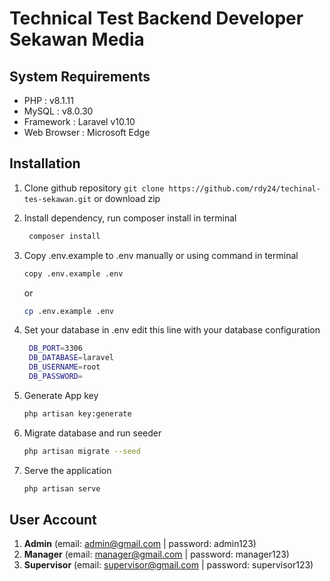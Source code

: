 # Technical Test Backend Developer Sekawan Media

## System Requirements

- PHP : v8.1.11
- MySQL : v8.0.30
- Framework : Laravel v10.10
- Web Browser : Microsoft Edge


## Installation
1. Clone github repository `git clone https://github.com/rdy24/techinal-tes-sekawan.git` or download zip
2. Install dependency, run composer install in terminal
   ```bash
    composer install
    ```
3. Copy .env.example to .env manually or using command in terminal
    ```bash
    copy .env.example .env
    ```
    or
    ```bash
    cp .env.example .env
    ```

4. Set your database in .env edit this line with your database configuration
   ```bash
    DB_PORT=3306
    DB_DATABASE=laravel
    DB_USERNAME=root
    DB_PASSWORD=
    ```

5. Generate App key
    ```bash
    php artisan key:generate
    ```

6. Migrate database and run seeder
    ```bash
    php artisan migrate --seed
    ```

7. Serve the application
    ```bash
    php artisan serve
    ```

## User Account

1. **Admin** (email: admin@gmail.com | password: admin123)
2. **Manager** (email: manager@gmail.com | password: manager123)
3. **Supervisor** (email: supervisor@gmail.com | password: supervisor123)
